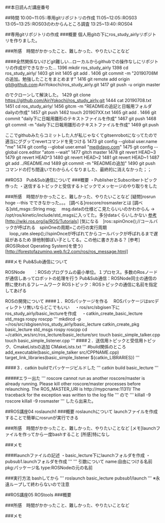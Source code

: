 ##本日読んだ講座番号


##時間
10:00~11:05::専用gitリポジトリの作成
11:05~12:05::ROS03
13:05~13:25::ROS03のわからんところ調査
13:25~13:40::ROS04

##専用gitリポジトリの作成
###概要
個人用gitの下にros_study_airlyリポジトリを作りました。

###所感　時間がかかったこと、難しかった、やりたいことなど

####全然関係ないけどgit難しい...ローカルからgithubでの操作なしにリポジトリの作成ができなかった...
 1396  mkdir ros_study_airly
 1398  cd ros_study_airly/
 1403  git init
 1405  git add .
 1406  git commit -m "20190708Mの追加。勉強したことをまとめます"
 1416  git remote add origin git@github.com:AiriYokochi/ros_study_airly.git
 1417  git push -u origin master

のでクローンして解決した。
 1429  git clone https://github.com/AiriYokochi/ros_study_airly.git
 1444  cat 20190708.txt 
 1451  cd ros_study_airly/
 1456  gitcm -m "READMEの追記と日報用フォルダdailyの作成"
 1457  git push 
 1462  touch 201907XX.txt
 1465  git add .
 1466  git commit "daily下に日報用雛形のテキストファイルを作成"
 1467  git push 
 1468  git commit -m "daily下に日報用雛形のテキストファイルを作成"
 1469  git push

 ここでgithubみたらコミットした人が私じゃなくてgitsenrobotになってたので
 適当にググッてrevertコマンドを見つける
 1473  git config --global user.name "me"
 1474  git config --global user.email "me@dayo.com"
 1475  git config --global core.editor "atom --wait"
 1477  gitch master
 1478  git revert HEAD~3
 1479  git revert HEAD^3
 1480  git revert HEAD~2
 1481  git revert HEAD~1
 1487  git add ../README.md 
 1489  git commit -m "READMEの追加"
 1490  git push
コマンドの打ち間違いでわからんくなりました、最終的に消えなかった；；

##ROS3　Pub&Sub通信について
###概要
・PublisherとSubscriberトピック作った
・送信するトピックと受信するトピックでメッセージのやり取りをした

###所感　時間がかかったこと、難しかった、やりたいことなど
[疑問]rosrun hoge --this でできなかった。。。
[調べる]roscore/rosmasterとは
[調べる]std_msgs::String msg;
　msg.dataの仕様どこ見たらいいのかわからん
-> /opt/ros/kinetic/include/std_msgsに入ってた。多分dataくらいしかない
[参考](ROS日本語公式のチュートリアル)[http://wiki.ros.org/ja/ROS/Tutorials]
[気になる　]ros::spinOnce();//コールバックが呼ばれる　spinOneの周期=この行の実行周期
        　loop_rate.sleep();//spinOnceが呼ばれてからコールバックが呼ばれるまで遅延があるため
            排他制御ぽい子としてる。この他に書き方ある？
[参考](ROS(Robot Operating System)を使う)[http://forestofazumino.web.fc2.com/ros/ros_message.html]

###メモ
Pub&Sub通信について

ROSNode　　：ROSのプログラムの最小単位。１プロセス。多数のRosノードが通信しあってロボットの処理を行う
Pub&Sub通信：ROSNode同士の通信の際に使われるフレームワーク
ROSトピック：ROSトピックの通信に名前を指定してあげる

ROSの開発について
####１．ROSパッケージを作る
　ROSパッケージはsrcディレクトリ無いならどこでもいい
　・ros/src/sbgisen下にros_study_airly/basic_lectureを作成
　・catkin_create_basic_lecture std_msgs rospy roscpp
'''
mkdircd -p ~/ros/src/sbgisen/ros_study_airly/basic_lecture
catkin_create_pkg basic_lecture std_msgs rospy roscpp
cd ~/catkin_ws/src/ros_lecture/basic_lecture/src
touch basic_simple_talker.cpp
touch basic_simple_listener.cpp
'''
####２．送信用トピックと受信用トピック、CmakeListsの追加
CMakeLists.txt
'''
#build関係のところ
add_executable(basic_simple_talker src/CPPNAME.cpp)
target_link_libraries(basic_simple_listener ${catkin_LIBRARIES})
'''

####３．catkin buildでパッケージビルドした
'''
catkin build basic_lecture
'''

#####エラー出た
'''
roscore cannot run as another roscore/master is already running. 
Please kill other roscore/master processes before relaunching.
The ROS_MASTER_URI is http://mypcname:11311/
The traceback for the exception was written to the log file
'''
ので
'''
killall -9 roscore
killall -9 rosmaster
'''
したら出来た。

##ROS講座04 roslaunch1
###概要
roslaunchについて
launchファイルを作成することで簡単にrosrunが実行できる

###所感　時間がかかったこと、難しかった、やりたいことなど
[メモ]launchファイルを作ってから一度bashすること
[所感]特になし

###メモ

####launchファイルの記述
・basic_lecture下にlaunchフォルダを作成
・pubsub1.launchフォルダを作成
'''
<launch>
  <node name="basic_simple_talker"   pkg="basic_lecture" type="basic_simple_talker"  output="screen"/>
  <node name="basic_simple_listener" pkg="basic_lecture" type="basic_simple_listener" output="screen"/>
</launch>
'''
引数について
name:自由につける名前
pkg:パッケージ名
type:ROSNodeの元の名前

###実行方法
bashしてから
'''
roslaunch basic_lecture pubsub1/launch
'''
※永遠ループして終わらないので注意


##ROS講座05 ROStools
###概要

###所感　時間がかかったこと、難しかった、やりたいことなど

###メモ